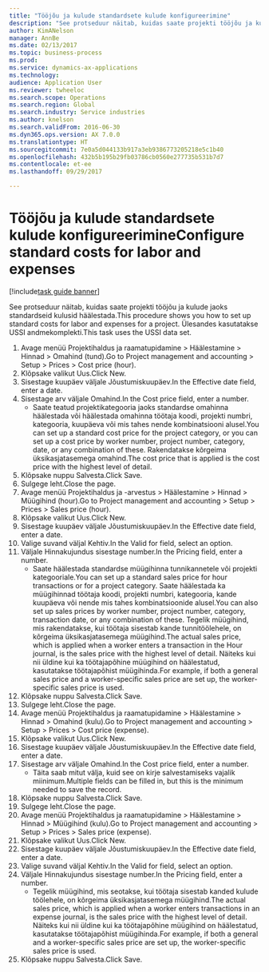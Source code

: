 ```yaml
--- 
title: "Tööjõu ja kulude standardsete kulude konfigureerimine"
description: "See protseduur näitab, kuidas saate projekti tööjõu ja kulude jaoks standardseid kulusid häälestada."
author: KimANelson
manager: AnnBe
ms.date: 02/13/2017
ms.topic: business-process
ms.prod: 
ms.service: dynamics-ax-applications
ms.technology: 
audience: Application User
ms.reviewer: twheeloc
ms.search.scope: Operations
ms.search.region: Global
ms.search.industry: Service industries
ms.author: knelson
ms.search.validFrom: 2016-06-30
ms.dyn365.ops.version: AX 7.0.0
ms.translationtype: HT
ms.sourcegitcommit: 7e0a5d044133b917a3eb9386773205218e5c1b40
ms.openlocfilehash: 432b5b195b29fb03786cb0560e277735b531b7d7
ms.contentlocale: et-ee
ms.lasthandoff: 09/29/2017

---
```

# <a name="configure-standard-costs-for-labor-and-expenses"></a><span data-ttu-id="f97c7-103">Tööjõu ja kulude standardsete kulude konfigureerimine</span><span class="sxs-lookup"><span data-stu-id="f97c7-103">Configure standard costs for labor and expenses</span></span>

[!include[task guide banner](../../includes/task-guide-banner.md)]

<span data-ttu-id="f97c7-104">See protseduur näitab, kuidas saate projekti tööjõu ja kulude jaoks standardseid kulusid häälestada.</span><span class="sxs-lookup"><span data-stu-id="f97c7-104">This procedure shows you how to set up standard costs for labor and expenses for a project.</span></span> <span data-ttu-id="f97c7-105">Ülesandes kasutatakse USSI andmekomplekti.</span><span class="sxs-lookup"><span data-stu-id="f97c7-105">This task uses the USSI data set.</span></span>

1. <span data-ttu-id="f97c7-106">Avage menüü Projektihaldus ja raamatupidamine > Häälestamine > Hinnad > Omahind (tund).</span><span class="sxs-lookup"><span data-stu-id="f97c7-106">Go to Project management and accounting > Setup > Prices > Cost price (hour).</span></span>
2. <span data-ttu-id="f97c7-107">Klõpsake valikut Uus.</span><span class="sxs-lookup"><span data-stu-id="f97c7-107">Click New.</span></span>
3. <span data-ttu-id="f97c7-108">Sisestage kuupäev väljale Jõustumiskuupäev.</span><span class="sxs-lookup"><span data-stu-id="f97c7-108">In the Effective date field, enter a date.</span></span>
4. <span data-ttu-id="f97c7-109">Sisestage arv väljale Omahind.</span><span class="sxs-lookup"><span data-stu-id="f97c7-109">In the Cost price field, enter a number.</span></span>
    * <span data-ttu-id="f97c7-110">Saate teatud projektikategooria jaoks standardse omahinna häälestada või häälestada omahinna töötaja koodi, projekti numbri, kategooria, kuupäeva või mis tahes nende kombinatsiooni alusel.</span><span class="sxs-lookup"><span data-stu-id="f97c7-110">You can set up a standard cost price for the project category, or you can set up a cost price by worker number, project number, category, date, or any combination of these.</span></span> <span data-ttu-id="f97c7-111">Rakendatakse kõrgeima üksikasjatasemega omahind.</span><span class="sxs-lookup"><span data-stu-id="f97c7-111">The cost price that is applied is the cost price with the highest level of detail.</span></span>  
5. <span data-ttu-id="f97c7-112">Klõpsake nuppu Salvesta.</span><span class="sxs-lookup"><span data-stu-id="f97c7-112">Click Save.</span></span>
6. <span data-ttu-id="f97c7-113">Sulgege leht.</span><span class="sxs-lookup"><span data-stu-id="f97c7-113">Close the page.</span></span>
7. <span data-ttu-id="f97c7-114">Avage menüü Projektihaldus ja -arvestus > Häälestamine > Hinnad > Müügihind (hour).</span><span class="sxs-lookup"><span data-stu-id="f97c7-114">Go to Project management and accounting > Setup > Prices > Sales price (hour).</span></span>
8. <span data-ttu-id="f97c7-115">Klõpsake valikut Uus.</span><span class="sxs-lookup"><span data-stu-id="f97c7-115">Click New.</span></span>
9. <span data-ttu-id="f97c7-116">Sisestage kuupäev väljale Jõustumiskuupäev.</span><span class="sxs-lookup"><span data-stu-id="f97c7-116">In the Effective date field, enter a date.</span></span>
10. <span data-ttu-id="f97c7-117">Valige suvand väljal Kehtiv.</span><span class="sxs-lookup"><span data-stu-id="f97c7-117">In the Valid for field, select an option.</span></span>
11. <span data-ttu-id="f97c7-118">Väljale Hinnakujundus sisestage number.</span><span class="sxs-lookup"><span data-stu-id="f97c7-118">In the Pricing field, enter a number.</span></span>
    * <span data-ttu-id="f97c7-119">Saate häälestada standardse müügihinna tunnikannetele või projekti kategooriale.</span><span class="sxs-lookup"><span data-stu-id="f97c7-119">You can set up a standard sales price for hour transactions or for a project category.</span></span> <span data-ttu-id="f97c7-120">Saate häälestada ka müügihinnad töötaja koodi, projekti numbri, kategooria, kande kuupäeva või nende mis tahes kombinatsioonide alusel.</span><span class="sxs-lookup"><span data-stu-id="f97c7-120">You can also set up sales prices by worker number, project number, category, transaction date, or any combination of these.</span></span> <span data-ttu-id="f97c7-121">Tegelik müügihind, mis rakendatakse, kui töötaja sisestab kande tunnitöölehele, on kõrgeima üksikasjatasemega müügihind.</span><span class="sxs-lookup"><span data-stu-id="f97c7-121">The actual sales price, which is applied when a worker enters a transaction in the Hour journal, is the sales price with the highest level of detail.</span></span> <span data-ttu-id="f97c7-122">Näiteks kui nii üldine kui ka töötajapõhine müügihind on häälestatud, kasutatakse töötajapõhist müügihinda.</span><span class="sxs-lookup"><span data-stu-id="f97c7-122">For example, if both a general sales price and a worker-specific sales price are set up, the worker-specific sales price is used.</span></span>  
12. <span data-ttu-id="f97c7-123">Klõpsake nuppu Salvesta.</span><span class="sxs-lookup"><span data-stu-id="f97c7-123">Click Save.</span></span>
13. <span data-ttu-id="f97c7-124">Sulgege leht.</span><span class="sxs-lookup"><span data-stu-id="f97c7-124">Close the page.</span></span>
14. <span data-ttu-id="f97c7-125">Avage menüü Projektihaldus ja raamatupidamine > Häälestamine > Hinnad > Omahind (kulu).</span><span class="sxs-lookup"><span data-stu-id="f97c7-125">Go to Project management and accounting > Setup > Prices > Cost price (expense).</span></span>
15. <span data-ttu-id="f97c7-126">Klõpsake valikut Uus.</span><span class="sxs-lookup"><span data-stu-id="f97c7-126">Click New.</span></span>
16. <span data-ttu-id="f97c7-127">Sisestage kuupäev väljale Jõustumiskuupäev.</span><span class="sxs-lookup"><span data-stu-id="f97c7-127">In the Effective date field, enter a date.</span></span>
17. <span data-ttu-id="f97c7-128">Sisestage arv väljale Omahind.</span><span class="sxs-lookup"><span data-stu-id="f97c7-128">In the Cost price field, enter a number.</span></span>
    * <span data-ttu-id="f97c7-129">Täita saab mitut välja, kuid see on kirje salvestamiseks vajalik miinimum.</span><span class="sxs-lookup"><span data-stu-id="f97c7-129">Multiple fields can be filled in, but this is the minimum needed to save the record.</span></span>  
18. <span data-ttu-id="f97c7-130">Klõpsake nuppu Salvesta.</span><span class="sxs-lookup"><span data-stu-id="f97c7-130">Click Save.</span></span>
19. <span data-ttu-id="f97c7-131">Sulgege leht.</span><span class="sxs-lookup"><span data-stu-id="f97c7-131">Close the page.</span></span>
20. <span data-ttu-id="f97c7-132">Avage menüü Projektihaldus ja raamatupidamine > Häälestamine > Hinnad > Müügihind (kulu).</span><span class="sxs-lookup"><span data-stu-id="f97c7-132">Go to Project management and accounting > Setup > Prices > Sales price (expense).</span></span>
21. <span data-ttu-id="f97c7-133">Klõpsake valikut Uus.</span><span class="sxs-lookup"><span data-stu-id="f97c7-133">Click New.</span></span>
22. <span data-ttu-id="f97c7-134">Sisestage kuupäev väljale Jõustumiskuupäev.</span><span class="sxs-lookup"><span data-stu-id="f97c7-134">In the Effective date field, enter a date.</span></span>
23. <span data-ttu-id="f97c7-135">Valige suvand väljal Kehtiv.</span><span class="sxs-lookup"><span data-stu-id="f97c7-135">In the Valid for field, select an option.</span></span>
24. <span data-ttu-id="f97c7-136">Väljale Hinnakujundus sisestage number.</span><span class="sxs-lookup"><span data-stu-id="f97c7-136">In the Pricing field, enter a number.</span></span>
    * <span data-ttu-id="f97c7-137">Tegelik müügihind, mis seotakse, kui töötaja sisestab kanded kulude töölehele, on kõrgeima üksikasjatasemega müügihind.</span><span class="sxs-lookup"><span data-stu-id="f97c7-137">The actual sales price, which is applied when a worker enters transactions in an expense journal, is the sales price with the highest level of detail.</span></span> <span data-ttu-id="f97c7-138">Näiteks kui nii üldine kui ka töötajapõhine müügihind on häälestatud, kasutatakse töötajapõhist müügihinda.</span><span class="sxs-lookup"><span data-stu-id="f97c7-138">For example, if both a general and a worker-specific sales price are set up, the worker-specific sales price is used.</span></span>  
25. <span data-ttu-id="f97c7-139">Klõpsake nuppu Salvesta.</span><span class="sxs-lookup"><span data-stu-id="f97c7-139">Click Save.</span></span>


